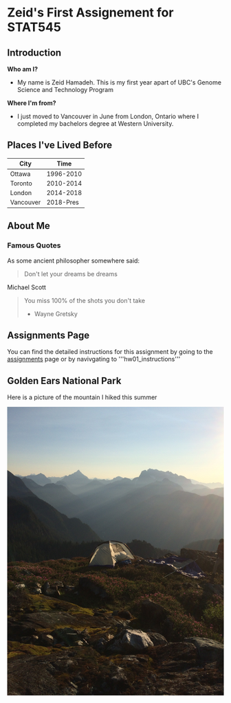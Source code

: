 # Zeid's First Assignement for STAT545

## Introduction

**Who am I?**

* My name is Zeid Hamadeh. This is my first year apart of UBC's Genome Science and Technology Program

**Where I'm from?**

* I just moved to Vancouver in June from London, Ontario where I completed my bachelors degree at Western University.

## Places I've Lived Before

|    **City**    | **Time** |
|----------------|------------|
| Ottawa         | 1996-2010  |
| Toronto        | 2010-2014  |
| London         | 2014-2018  |
| Vancouver      | 2018-Pres  |


## About Me

### Famous Quotes

As some ancient philosopher somewhere said:

> Don't let your dreams be dreams

Michael Scott

> You miss 100% of the shots you don't take
> - Wayne Gretsky

## Assignments Page

You can find the detailed instructions for this assignment by going to the [assignments](http://stat545.com/Classroom/assignments/) page or by navivgating to '''hw01_instructions'''

## Golden Ears National Park

Here is a picture of the mountain I hiked this summer

![goldenears](goldenears2.jpg)
